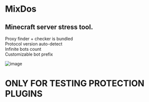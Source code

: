 # MixDos
## Minecraft server stress tool.
Proxy finder + checker is bundled <br>
Protocol version auto-detect <br>
Infinite bots count <br>
Customizable bot prefix <br>

![image](https://github.com/MeexReay/mixdos/assets/127148610/8d3048ba-fffd-43dd-b175-e3f4c7bbcd9c)

# ONLY FOR TESTING PROTECTION PLUGINS
